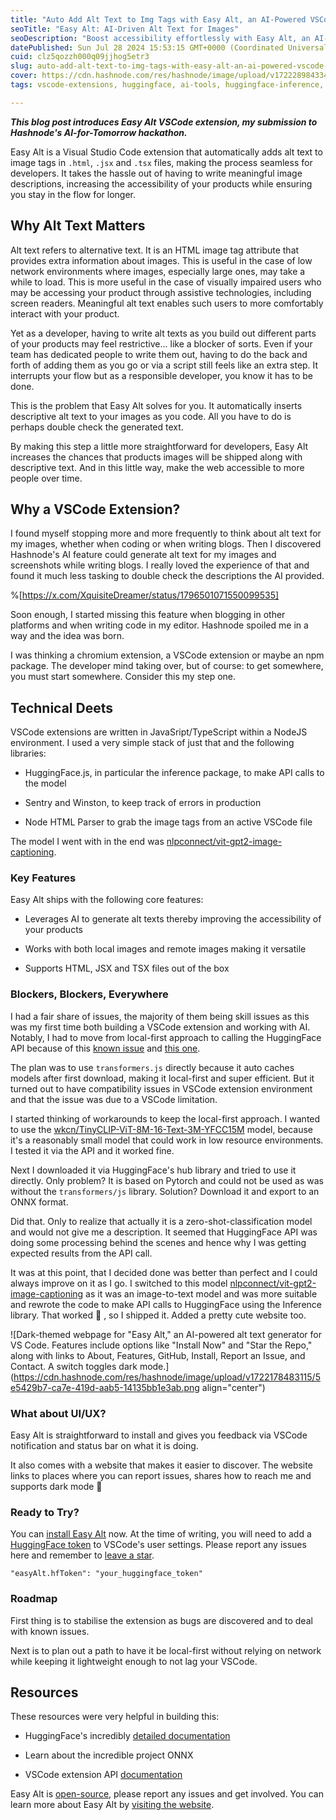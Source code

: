 ```yaml
---
title: "Auto Add Alt Text to Img Tags with Easy Alt, an AI-Powered VSCode Extension"
seoTitle: "Easy Alt: AI-Driven Alt Text for Images"
seoDescription: "Boost accessibility effortlessly with Easy Alt, an AI-powered VSCode extension that auto-generates alt text for images in HTML, JSX, and TSX files"
datePublished: Sun Jul 28 2024 15:53:15 GMT+0000 (Coordinated Universal Time)
cuid: clz5qozzh000q09jjhog5etr3
slug: auto-add-alt-text-to-img-tags-with-easy-alt-an-ai-powered-vscode-extension
cover: https://cdn.hashnode.com/res/hashnode/image/upload/v1722289843344/7c5ffe1c-1a8d-49b8-966d-aec290d58897.png
tags: vscode-extensions, huggingface, ai-tools, huggingface-inference, aifortomorrow

---
```


***This blog post introduces Easy Alt VSCode extension, my submission to Hashnode's AI-for-Tomorrow hackathon.***

Easy Alt is a Visual Studio Code extension that automatically adds alt text to image tags in `.html`, `.jsx` and `.tsx` files, making the process seamless for developers. It takes the hassle out of having to write meaningful image descriptions, increasing the accessibility of your products while ensuring you stay in the flow for longer.

## Why Alt Text Matters

Alt text refers to alternative text. It is an HTML image tag attribute that provides extra information about images. This is useful in the case of low network environments where images, especially large ones, may take a while to load. This is more useful in the case of visually impaired users who may be accessing your product through assistive technologies, including screen readers. Meaningful alt text enables such users to more comfortably interact with your product.

Yet as a developer, having to write alt texts as you build out different parts of your products may feel restrictive... like a blocker of sorts. Even if your team has dedicated people to write them out, having to do the back and forth of adding them as you go or via a script still feels like an extra step. It interrupts your flow but as a responsible developer, you know it has to be done.

This is the problem that Easy Alt solves for you. It automatically inserts descriptive alt text to your images as you code. All you have to do is perhaps double check the generated text.

By making this step a little more straightforward for developers, Easy Alt increases the chances that products images will be shipped along with descriptive text. And in this little way, make the web accessible to more people over time.

## Why a VSCode Extension?

I found myself stopping more and more frequently to think about alt text for my images, whether when coding or when writing blogs. Then I discovered Hashnode's AI feature could generate alt text for my images and screenshots while writing blogs. I really loved the experience of that and found it much less tasking to double check the descriptions the AI provided.

%[https://x.com/XquisiteDreamer/status/1796501071550099535] 

Soon enough, I started missing this feature when blogging in other platforms and when writing code in my editor. Hashnode spoiled me in a way and the idea was born.

I was thinking a chromium extension, a VSCode extension or maybe an npm package. The developer mind taking over, but of course: to get somewhere, you must start somewhere. Consider this my step one.

## Technical Deets

VSCode extensions are written in JavaSript/TypeScript within a NodeJS environment. I used a very simple stack of just that and the following libraries:

* HuggingFace.js, in particular the inference package, to make API calls to the model
    
* Sentry and Winston, to keep track of errors in production
    
* Node HTML Parser to grab the image tags from an active VSCode file
    

The model I went with in the end was [nlpconnect/vit-gpt2-image-captioning](https://huggingface.co/nlpconnect/vit-gpt2-image-captioning).

### Key Features

Easy Alt ships with the following core features:

* Leverages AI to generate alt texts thereby improving the accessibility of your products
    
* Works with both local images and remote images making it versatile
    
* Supports HTML, JSX and TSX files out of the box
    

### Blockers, Blockers, Everywhere

I had a fair share of issues, the majority of them being skill issues as this was my first time both building a VSCode extension and working with AI. Notably, I had to move from local-first approach to calling the HuggingFace API because of this [known issue](https://github.com/xenova/transformers.js/issues/317) and [this one](https://github.com/microsoft/vscode/issues/130367).

The plan was to use `transformers.js` directly because it auto caches models after first download, making it local-first and super efficient. But it turned out to have compatibility issues in VSCode extension environment and that the issue was due to a VSCode limitation.

I started thinking of workarounds to keep the local-first approach. I wanted to use the [wkcn/TinyCLIP-ViT-8M-16-Text-3M-YFCC15M](https://huggingface.co/wkcn/TinyCLIP-ViT-8M-16-Text-3M-YFCC15M) model, because it's a reasonably small model that could work in low resource environments. I tested it via the API and it worked fine.

Next I downloaded it via HuggingFace's hub library and tried to use it directly. Only problem? It is based on Pytorch and could not be used as was without the `transformers/js` library. Solution? Download it and export to an ONNX format.

Did that. Only to realize that actually it is a zero-shot-classification model and would not give me a description. It seemed that HuggingFace API was doing some processing behind the scenes and hence why I was getting expected results from the API call.

It was at this point, that I decided done was better than perfect and I could always improve on it as I go. I switched to this model [nlpconnect/vit-gpt2-image-captioning](https://huggingface.co/nlpconnect/vit-gpt2-image-captioning) as it was an image-to-text model and was more suitable and rewrote the code to make API calls to HuggingFace using the Inference library. That worked 🎉 , so I shipped it. Added a pretty cute website too.

![Dark-themed webpage for "Easy Alt," an AI-powered alt text generator for VS Code. Features include options like "Install Now" and "Star the Repo," along with links to About, Features, GitHub, Install, Report an Issue, and Contact. A switch toggles dark mode.](https://cdn.hashnode.com/res/hashnode/image/upload/v1722178483115/5e5429b7-ca7e-419d-aab5-14135bb1e3ab.png align="center")

### What about UI/UX?

Easy Alt is straightforward to install and gives you feedback via VSCode notification and status bar on what it is doing.

It also comes with a website that makes it easier to discover. The website links to places where you can report issues, shares how to reach me and supports dark mode 🤭

### Ready to Try?

You can [install Easy Alt](https://marketplace.visualstudio.com/items?itemName=FatumaA.easy-alt) now. At the time of writing, you will need to add a [HuggingFace token](https://huggingface.co/docs/hub/en/security-tokens) to VSCode's user settings. Please report any issues here and remember to [leave a star](https://github.com/FatumaA/easy-alt).

`"easyAlt.hfToken": "your_huggingface_token"`

### Roadmap

First thing is to stabilise the extension as bugs are discovered and to deal with known issues.

Next is to plan out a path to have it be local-first without relying on network while keeping it lightweight enough to not lag your VSCode.

## Resources

These resources were very helpful in building this:

* HuggingFace's incredibly [detailed documentation](https://huggingface.co/docs)
    
* Learn about the incredible project ONNX
    
* VSCode extension API [documentation](https://code.visualstudio.com/api)
    

Easy Alt is [open-source](https://github.com/FatumaA/easy-alt), please report any issues and get involved. You can learn more about Easy Alt by [visiting the website](https://easy-alt-ai.netlify.app/).